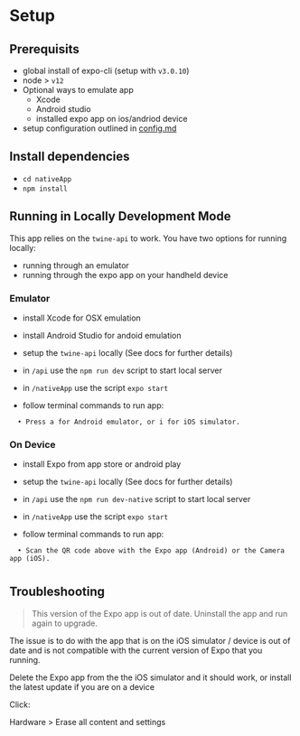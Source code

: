 # Setup

## Prerequisits

- global install of expo-cli (setup with `v3.0.10`)
- node > `v12`
- Optional ways to emulate app
  - Xcode
  - Android studio
  - installed expo app on ios/andriod device
- setup configuration outlined in [config.md](./config.md)

## Install dependencies
- `cd nativeApp`
- `npm install`

## Running in Locally Development Mode
This app relies on the `twine-api` to work. You have two options for running locally:
- running through an emulator
- running through the expo app on your handheld device

### Emulator
- install Xcode for OSX emulation
- install Android Studio for andoid emulation
- setup the `twine-api` locally (See docs for further details)
- in `/api` use the `npm run dev` script to start local server


- in `/nativeApp` use the script `expo start`
- follow terminal commands to run app:
```
  • Press a for Android emulator, or i for iOS simulator.
```
### On Device
- install Expo from app store or android play
- setup the `twine-api` locally (See docs for further details)
- in `/api` use the `npm run dev-native` script to start local server


- in `/nativeApp` use the script `expo start`
- follow terminal commands to run app:
```
  • Scan the QR code above with the Expo app (Android) or the Camera app (iOS).
```


#

## Troubleshooting
> This version of the Expo app is out of date. Uninstall the app and run again to upgrade.

The issue is to do with the app that is on the iOS simulator / device is out of date and is not compatible with the current version of Expo that you running.

Delete the Expo app from the the iOS simulator and it should work, or install the latest update if you are on a device

Click:

Hardware > Erase all content and settings
